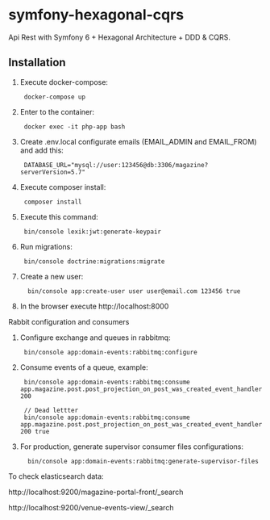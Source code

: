 symfony-hexagonal-cqrs
======================

Api Rest with Symfony 6 + Hexagonal Architecture + DDD & CQRS.


Installation
------------

1. Execute docker-compose:


        docker-compose up


2. Enter to the container:


        docker exec -it php-app bash


3. Create .env.local configurate emails (EMAIL_ADMIN and EMAIL_FROM) and add this:


        DATABASE_URL="mysql://user:123456@db:3306/magazine?serverVersion=5.7"


4. Execute composer install:


        composer install


5. Execute this command:


        bin/console lexik:jwt:generate-keypair


6. Run migrations:


        bin/console doctrine:migrations:migrate


7. Create a new user:


         bin/console app:create-user user user@email.com 123456 true


8. In the browser execute http://localhost:8000


Rabbit configuration and consumers

1. Configure exchange and queues in rabbitmq:
    
        bin/console app:domain-events:rabbitmq:configure

2. Consume events of a queue, example:

        bin/console app:domain-events:rabbitmq:consume app.magazine.post.post_projection_on_post_was_created_event_handler 200
        
        // Dead lettter
        bin/console app:domain-events:rabbitmq:consume app.magazine.post.post_projection_on_post_was_created_event_handler 200 true

3. For production, generate supervisor consumer files configurations:

         bin/console app:domain-events:rabbitmq:generate-supervisor-files


To check elasticsearch data:


   http://localhost:9200/magazine-portal-front/_search

   http://localhost:9200/venue-events-view/_search
